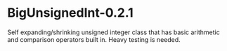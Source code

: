 # BigUnsignedInt-0.2.1
Self expanding/shrinking unsigned integer class that has basic arithmetic and comparison operators built in.  Heavy testing is needed.
